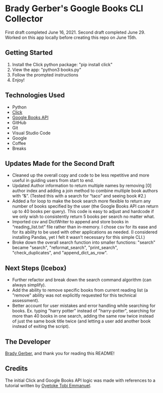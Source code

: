 # Brady Gerber's Google Books CLI Collector

First draft completed June 16, 2021. Second draft completed June 29. Worked on this app locally before creating this repo on June 15th.

## Getting Started

1. Install the Click python package: "pip install click"
2. View the app: "python3 books.py"
3. Follow the prompted instructions
4. Enjoy!

## Technologies Used

- Python
- [Click](https://click.palletsprojects.com/en/8.0.x/)
- [Google Books API](https://developers.google.com/books/docs/v1/getting_started)
- GitHub
- Git
- Visual Studio Code
- Google
- Coffee
- Breaks

## Updates Made for the Second Draft
- Cleaned up the overall copy and code to be less repetitive and more useful in guiding users from start to end.
- Updated Author information to return multiple names by removing [0] author index and adding a join method to combine multiple book authors with “&”. (Tested this with a search for “taco” and seeing book #2.)
- Added a for loop to make the book search more flexible to return any number of books specified by the user (the Google Books API can return up to 40 books per query). This code is easy to adjust and hardcode if we only wish to consistently return 5 books per search no matter what.
- Imported csv and DictWriter to append and store books in “reading_list.txt” file rather than in-memory. I chose csv for its ease and for its ability to be used with other applications as needed. (I considered installing Pandas, yet I felt it wasn’t necessary for this simple CLI.)
- Broke down the overall search function into smaller functions: "search" became "search", "reformat_search", "print_search", "check_duplicates", and "append_dict_as_row".

## Next Steps (Icebox)

- Further refactor and break down the search command algorithm (can always simplify).
- Add the ability to remove specific books from current reading list (a "remove" ability was not explicitly requested for this technical assessment).
- Better account for user mistakes and error handling while searching for books. Ex. typing "harry potter" instead of "harry-potter", searching for more than 40 books in one search, adding the same row twice instead of just the same book title twice (and letting a user add another book instead of exiting the script).

## The Developer

[Brady Gerber](https://github.com/bg-write), and thank you for reading this README!

## Credits

The initial Click and Google Books API logic was made with references to a tutorial written by [Oyetoke Tobi Emmanuel](https://codeburst.io/building-beautiful-command-line-interfaces-with-python-26c7e1bb54df).
